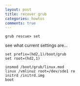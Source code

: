 ```yaml
---
layout: post
title: recover grub
categories: howtos
comments: true
---
```



    grub rescue> set

see what current settings are...

    set prefix=(hd2,1)/boot/grub
    set root=(hd2,1)

    insmod /boot/grub/linux.mod
    linux /vmlinuz root=/dev/sde1 ro
    initrd /initrd.img
    boot
